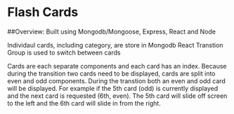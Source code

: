 # Flash Cards

##Overview:
Built using Mongodb/Mongoose, Express, React and Node

Individaul cards, including category, are store in Mongodb
React Transtion Group is used to switch between cards

Cards are each separate components and each card has an index. Because during the transition two cards need to be displayed, cards are split into even and odd components. During the transtion both an even and odd card will be displayed. For example if the 5th card (odd) is currently displayed and the next card is requested (6th, even). The 5th card will slide off screen to the left and the 6th card will slide in from the right.